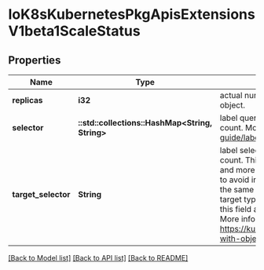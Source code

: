 # IoK8sKubernetesPkgApisExtensionsV1beta1ScaleStatus

## Properties
Name | Type | Description | Notes
------------ | ------------- | ------------- | -------------
**replicas** | **i32** | actual number of observed instances of the scaled object. | [default to null]
**selector** | **::std::collections::HashMap<String, String>** | label query over pods that should match the replicas count. More info: http://kubernetes.io/docs/user-guide/labels#label-selectors | [optional] [default to null]
**target_selector** | **String** | label selector for pods that should match the replicas count. This is a serializated version of both map-based and more expressive set-based selectors. This is done to avoid introspection in the clients. The string will be in the same format as the query-param syntax. If the target type only supports map-based selectors, both this field and map-based selector field are populated. More info: https://kubernetes.io/docs/concepts/overview/working-with-objects/labels/#label-selectors | [optional] [default to null]

[[Back to Model list]](../README.md#documentation-for-models) [[Back to API list]](../README.md#documentation-for-api-endpoints) [[Back to README]](../README.md)


